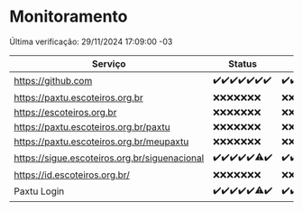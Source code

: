 # Monitoramento

Última verificação: 29/11/2024 17:09:00 -03

|Serviço|Status|Últimas 24h|
|---|---|---|
|https://github.com|<span title="2024-11-22: OK=23">✔️</span><span title="2024-11-23: OK=23">✔️</span><span title="2024-11-24: OK=23">✔️</span><span title="2024-11-25: OK=23">✔️</span><span title="2024-11-26: OK=23">✔️</span><span title="2024-11-27: OK=23">✔️</span><span title="2024-11-28: OK=19">✔️</span>|<span title="28/11/2024 17:09:00 -03 : 200">✔️</span><span title="28/11/2024 18:07:00 -03 : 200">✔️</span><span title="28/11/2024 19:07:00 -03 : 200">✔️</span><span title="28/11/2024 20:08:00 -03 : 200">✔️</span><span title="28/11/2024 21:43:00 -03 : 200">✔️</span><span title="28/11/2024 23:19:00 -03 : 200">✔️</span><span title="29/11/2024 00:25:00 -03 : 200">✔️</span><span title="29/11/2024 01:11:00 -03 : 200">✔️</span><span title="29/11/2024 02:09:00 -03 : 200">✔️</span><span title="29/11/2024 03:12:00 -03 : 200">✔️</span><span title="29/11/2024 04:08:00 -03 : 200">✔️</span><span title="29/11/2024 05:12:00 -03 : 200">✔️</span><span title="29/11/2024 06:09:00 -03 : 200">✔️</span><span title="29/11/2024 07:09:00 -03 : 200">✔️</span><span title="29/11/2024 08:07:00 -03 : 200">✔️</span><span title="29/11/2024 09:16:00 -03 : 200">✔️</span><span title="29/11/2024 10:19:00 -03 : 200">✔️</span><span title="29/11/2024 11:08:00 -03 : 200">✔️</span><span title="29/11/2024 12:09:00 -03 : 200">✔️</span><span title="29/11/2024 13:10:00 -03 : 200">✔️</span><span title="29/11/2024 14:07:00 -03 : 200">✔️</span><span title="29/11/2024 15:11:00 -03 : 200">✔️</span><span title="29/11/2024 16:06:00 -03 : 200">✔️</span><span title="29/11/2024 17:09:00 -03 : 200">✔️</span>|
|https://paxtu.escoteiros.org.br|<span title="2024-11-22: Falhas=23">❌</span><span title="2024-11-23: Falhas=23">❌</span><span title="2024-11-24: Falhas=23">❌</span><span title="2024-11-25: Falhas=23">❌</span><span title="2024-11-26: Falhas=23">❌</span><span title="2024-11-27: Falhas=23">❌</span><span title="2024-11-28: Falhas=19">❌</span>|<span title="28/11/2024 17:09:00 -03 : 403">❌</span><span title="28/11/2024 18:07:00 -03 : 403">❌</span><span title="28/11/2024 19:07:00 -03 : 403">❌</span><span title="28/11/2024 20:08:00 -03 : 403">❌</span><span title="28/11/2024 21:43:00 -03 : 403">❌</span><span title="28/11/2024 23:19:00 -03 : 403">❌</span><span title="29/11/2024 00:25:00 -03 : 403">❌</span><span title="29/11/2024 01:11:00 -03 : 403">❌</span><span title="29/11/2024 02:09:00 -03 : 403">❌</span><span title="29/11/2024 03:12:00 -03 : 403">❌</span><span title="29/11/2024 04:08:00 -03 : 403">❌</span><span title="29/11/2024 05:12:00 -03 : 403">❌</span><span title="29/11/2024 06:09:00 -03 : 403">❌</span><span title="29/11/2024 07:09:00 -03 : 403">❌</span><span title="29/11/2024 08:07:00 -03 : 403">❌</span><span title="29/11/2024 09:16:00 -03 : 403">❌</span><span title="29/11/2024 10:19:00 -03 : 403">❌</span><span title="29/11/2024 11:08:00 -03 : 403">❌</span><span title="29/11/2024 12:09:00 -03 : 403">❌</span><span title="29/11/2024 13:10:00 -03 : 403">❌</span><span title="29/11/2024 14:07:00 -03 : 403">❌</span><span title="29/11/2024 15:11:00 -03 : 403">❌</span><span title="29/11/2024 16:06:00 -03 : 403">❌</span><span title="29/11/2024 17:09:00 -03 : 403">❌</span>|
|https://escoteiros.org.br|<span title="2024-11-22: Falhas=23">❌</span><span title="2024-11-23: Falhas=23">❌</span><span title="2024-11-24: Falhas=23">❌</span><span title="2024-11-25: Falhas=23">❌</span><span title="2024-11-26: Falhas=23">❌</span><span title="2024-11-27: Falhas=23">❌</span><span title="2024-11-28: Falhas=19">❌</span>|<span title="28/11/2024 17:09:00 -03 : 403">❌</span><span title="28/11/2024 18:07:00 -03 : 403">❌</span><span title="28/11/2024 19:07:00 -03 : 403">❌</span><span title="28/11/2024 20:08:00 -03 : 403">❌</span><span title="28/11/2024 21:43:00 -03 : 403">❌</span><span title="28/11/2024 23:19:00 -03 : 403">❌</span><span title="29/11/2024 00:25:00 -03 : 403">❌</span><span title="29/11/2024 01:11:00 -03 : 403">❌</span><span title="29/11/2024 02:09:00 -03 : 403">❌</span><span title="29/11/2024 03:12:00 -03 : 403">❌</span><span title="29/11/2024 04:08:00 -03 : 403">❌</span><span title="29/11/2024 05:12:00 -03 : 403">❌</span><span title="29/11/2024 06:09:00 -03 : 403">❌</span><span title="29/11/2024 07:09:00 -03 : 403">❌</span><span title="29/11/2024 08:07:00 -03 : 403">❌</span><span title="29/11/2024 09:16:00 -03 : 403">❌</span><span title="29/11/2024 10:19:00 -03 : 403">❌</span><span title="29/11/2024 11:08:00 -03 : 403">❌</span><span title="29/11/2024 12:09:00 -03 : 403">❌</span><span title="29/11/2024 13:10:00 -03 : 403">❌</span><span title="29/11/2024 14:07:00 -03 : 403">❌</span><span title="29/11/2024 15:11:00 -03 : 403">❌</span><span title="29/11/2024 16:06:00 -03 : 403">❌</span><span title="29/11/2024 17:09:00 -03 : 403">❌</span>|
|https://paxtu.escoteiros.org.br/paxtu|<span title="2024-11-22: Falhas=23">❌</span><span title="2024-11-23: Falhas=23">❌</span><span title="2024-11-24: Falhas=23">❌</span><span title="2024-11-25: Falhas=23">❌</span><span title="2024-11-26: Falhas=23">❌</span><span title="2024-11-27: Falhas=23">❌</span><span title="2024-11-28: Falhas=19">❌</span>|<span title="28/11/2024 17:09:00 -03 : 403">❌</span><span title="28/11/2024 18:07:00 -03 : 403">❌</span><span title="28/11/2024 19:07:00 -03 : 403">❌</span><span title="28/11/2024 20:08:00 -03 : 403">❌</span><span title="28/11/2024 21:43:00 -03 : 403">❌</span><span title="28/11/2024 23:19:00 -03 : 403">❌</span><span title="29/11/2024 00:25:00 -03 : 403">❌</span><span title="29/11/2024 01:11:00 -03 : 403">❌</span><span title="29/11/2024 02:09:00 -03 : 403">❌</span><span title="29/11/2024 03:12:00 -03 : 403">❌</span><span title="29/11/2024 04:08:00 -03 : 403">❌</span><span title="29/11/2024 05:12:00 -03 : 403">❌</span><span title="29/11/2024 06:09:00 -03 : 403">❌</span><span title="29/11/2024 07:09:00 -03 : 403">❌</span><span title="29/11/2024 08:07:00 -03 : 403">❌</span><span title="29/11/2024 09:16:00 -03 : 403">❌</span><span title="29/11/2024 10:19:00 -03 : 403">❌</span><span title="29/11/2024 11:08:00 -03 : 403">❌</span><span title="29/11/2024 12:09:00 -03 : 403">❌</span><span title="29/11/2024 13:10:00 -03 : 403">❌</span><span title="29/11/2024 14:07:00 -03 : 403">❌</span><span title="29/11/2024 15:11:00 -03 : 403">❌</span><span title="29/11/2024 16:06:00 -03 : 403">❌</span><span title="29/11/2024 17:09:00 -03 : 403">❌</span>|
|https://paxtu.escoteiros.org.br/meupaxtu|<span title="2024-11-22: Falhas=23">❌</span><span title="2024-11-23: Falhas=23">❌</span><span title="2024-11-24: Falhas=23">❌</span><span title="2024-11-25: Falhas=23">❌</span><span title="2024-11-26: Falhas=23">❌</span><span title="2024-11-27: Falhas=23">❌</span><span title="2024-11-28: Falhas=19">❌</span>|<span title="28/11/2024 17:09:00 -03 : 403">❌</span><span title="28/11/2024 18:07:00 -03 : 403">❌</span><span title="28/11/2024 19:07:00 -03 : 403">❌</span><span title="28/11/2024 20:08:00 -03 : 403">❌</span><span title="28/11/2024 21:43:00 -03 : 403">❌</span><span title="28/11/2024 23:19:00 -03 : 403">❌</span><span title="29/11/2024 00:25:00 -03 : 403">❌</span><span title="29/11/2024 01:11:00 -03 : 403">❌</span><span title="29/11/2024 02:09:00 -03 : 403">❌</span><span title="29/11/2024 03:12:00 -03 : 403">❌</span><span title="29/11/2024 04:08:00 -03 : 403">❌</span><span title="29/11/2024 05:12:00 -03 : 403">❌</span><span title="29/11/2024 06:09:00 -03 : 403">❌</span><span title="29/11/2024 07:09:00 -03 : 403">❌</span><span title="29/11/2024 08:07:00 -03 : 403">❌</span><span title="29/11/2024 09:16:00 -03 : 403">❌</span><span title="29/11/2024 10:19:00 -03 : 403">❌</span><span title="29/11/2024 11:08:00 -03 : 403">❌</span><span title="29/11/2024 12:09:00 -03 : 403">❌</span><span title="29/11/2024 13:10:00 -03 : 403">❌</span><span title="29/11/2024 14:07:00 -03 : 403">❌</span><span title="29/11/2024 15:11:00 -03 : 403">❌</span><span title="29/11/2024 16:06:00 -03 : 403">❌</span><span title="29/11/2024 17:09:00 -03 : 403">❌</span>|
|https://sigue.escoteiros.org.br/siguenacional|<span title="2024-11-22: OK=23">✔️</span><span title="2024-11-23: OK=23">✔️</span><span title="2024-11-24: OK=23">✔️</span><span title="2024-11-25: OK=23">✔️</span><span title="2024-11-26: OK=23">✔️</span><span title="2024-11-27: OK=22, Falhas=1">⚠️</span><span title="2024-11-28: OK=19">✔️</span>|<span title="28/11/2024 17:09:00 -03 : 200">✔️</span><span title="28/11/2024 18:07:00 -03 : 200">✔️</span><span title="28/11/2024 19:07:00 -03 : 200">✔️</span><span title="28/11/2024 20:08:00 -03 : 200">✔️</span><span title="28/11/2024 21:43:00 -03 : 200">✔️</span><span title="28/11/2024 23:19:00 -03 : 200">✔️</span><span title="29/11/2024 00:25:00 -03 : 200">✔️</span><span title="29/11/2024 01:11:00 -03 : 200">✔️</span><span title="29/11/2024 02:09:00 -03 : 200">✔️</span><span title="29/11/2024 03:12:00 -03 : 200">✔️</span><span title="29/11/2024 04:08:00 -03 : 200">✔️</span><span title="29/11/2024 05:12:00 -03 : 200">✔️</span><span title="29/11/2024 06:09:00 -03 : 200">✔️</span><span title="29/11/2024 07:09:00 -03 : 200">✔️</span><span title="29/11/2024 08:07:00 -03 : 200">✔️</span><span title="29/11/2024 09:16:00 -03 : 200">✔️</span><span title="29/11/2024 10:19:00 -03 : 200">✔️</span><span title="29/11/2024 11:08:00 -03 : 200">✔️</span><span title="29/11/2024 12:09:00 -03 : 200">✔️</span><span title="29/11/2024 13:10:00 -03 : 200">✔️</span><span title="29/11/2024 14:07:00 -03 : 200">✔️</span><span title="29/11/2024 15:11:00 -03 : 200">✔️</span><span title="29/11/2024 16:06:00 -03 : 200">✔️</span><span title="29/11/2024 17:09:00 -03 : 200">✔️</span>|
|https://id.escoteiros.org.br/|<span title="2024-11-22: Falhas=23">❌</span><span title="2024-11-23: Falhas=23">❌</span><span title="2024-11-24: Falhas=23">❌</span><span title="2024-11-25: Falhas=23">❌</span><span title="2024-11-26: Falhas=23">❌</span><span title="2024-11-27: Falhas=23">❌</span><span title="2024-11-28: Falhas=19">❌</span>|<span title="28/11/2024 17:09:00 -03 : 403">❌</span><span title="28/11/2024 18:07:00 -03 : 403">❌</span><span title="28/11/2024 19:07:00 -03 : 403">❌</span><span title="28/11/2024 20:08:00 -03 : 403">❌</span><span title="28/11/2024 21:43:00 -03 : 403">❌</span><span title="28/11/2024 23:19:00 -03 : 403">❌</span><span title="29/11/2024 00:25:00 -03 : 403">❌</span><span title="29/11/2024 01:11:00 -03 : 403">❌</span><span title="29/11/2024 02:09:00 -03 : 403">❌</span><span title="29/11/2024 03:12:00 -03 : 403">❌</span><span title="29/11/2024 04:08:00 -03 : 403">❌</span><span title="29/11/2024 05:12:00 -03 : 403">❌</span><span title="29/11/2024 06:09:00 -03 : 403">❌</span><span title="29/11/2024 07:09:00 -03 : 403">❌</span><span title="29/11/2024 08:07:00 -03 : 403">❌</span><span title="29/11/2024 09:16:00 -03 : 403">❌</span><span title="29/11/2024 10:19:00 -03 : 403">❌</span><span title="29/11/2024 11:08:00 -03 : 403">❌</span><span title="29/11/2024 12:09:00 -03 : 403">❌</span><span title="29/11/2024 13:10:00 -03 : 403">❌</span><span title="29/11/2024 14:07:00 -03 : 403">❌</span><span title="29/11/2024 15:11:00 -03 : 403">❌</span><span title="29/11/2024 16:06:00 -03 : 403">❌</span><span title="29/11/2024 17:09:00 -03 : 403">❌</span>|
|Paxtu Login|<span title="2024-11-22: OK=23">✔️</span><span title="2024-11-23: OK=23">✔️</span><span title="2024-11-24: OK=23">✔️</span><span title="2024-11-25: OK=23">✔️</span><span title="2024-11-26: OK=23">✔️</span><span title="2024-11-27: OK=22, Falhas=1">⚠️</span><span title="2024-11-28: OK=19">✔️</span>|<span title="28/11/2024 17:09:00 -03 : 200">✔️</span><span title="28/11/2024 18:07:00 -03 : 200">✔️</span><span title="28/11/2024 19:07:00 -03 : 200">✔️</span><span title="28/11/2024 20:08:00 -03 : 200">✔️</span><span title="28/11/2024 21:43:00 -03 : 200">✔️</span><span title="28/11/2024 23:19:00 -03 : 200">✔️</span><span title="29/11/2024 00:25:00 -03 : 200">✔️</span><span title="29/11/2024 01:11:00 -03 : 200">✔️</span><span title="29/11/2024 02:09:00 -03 : 200">✔️</span><span title="29/11/2024 03:12:00 -03 : 200">✔️</span><span title="29/11/2024 04:08:00 -03 : 200">✔️</span><span title="29/11/2024 05:12:00 -03 : 200">✔️</span><span title="29/11/2024 06:09:00 -03 : 200">✔️</span><span title="29/11/2024 07:09:00 -03 : 200">✔️</span><span title="29/11/2024 08:07:00 -03 : 200">✔️</span><span title="29/11/2024 09:16:00 -03 : 200">✔️</span><span title="29/11/2024 10:19:00 -03 : 200">✔️</span><span title="29/11/2024 11:08:00 -03 : 200">✔️</span><span title="29/11/2024 12:09:00 -03 : 200">✔️</span><span title="29/11/2024 13:10:00 -03 : 200">✔️</span><span title="29/11/2024 14:07:00 -03 : 200">✔️</span><span title="29/11/2024 15:11:00 -03 : 200">✔️</span><span title="29/11/2024 16:06:00 -03 : 200">✔️</span><span title="29/11/2024 17:09:00 -03 : 200">✔️</span>|
